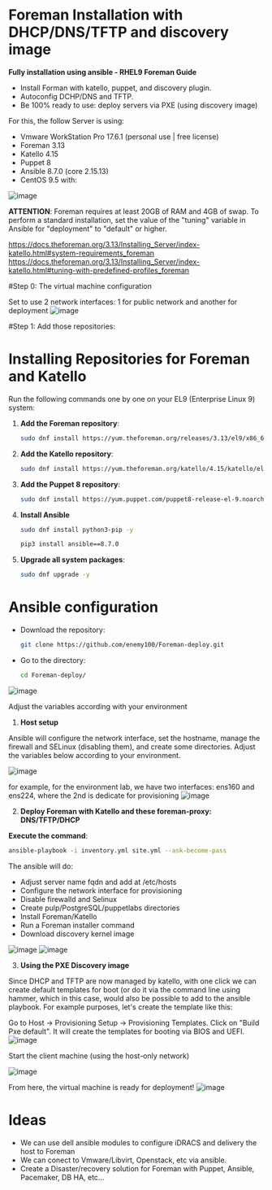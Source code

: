 # Foreman Installation with DHCP/DNS/TFTP and discovery image
**Fully installation using ansible - RHEL9 Foreman Guide**
- Install Forman with katello, puppet, and discovery plugin.
- Autoconfig DCHP/DNS and TFTP.
- Be 100% ready to use: deploy servers via PXE (using discovery image)

For this, the follow Server is using:

  -  Vmware WorkStation Pro 17.6.1 (personal use | free license)
  -  Foreman 3.13
  -  Katello 4.15
  -  Puppet 8
  -  Ansible 8.7.0 (core 2.15.13)
  -  CentOS 9.5 with:

![image](https://github.com/user-attachments/assets/88b79f6d-0263-4988-ba0a-3ead9b71eb90)

**ATTENTION**:
Foreman requires at least 20GB of RAM and 4GB of swap. To perform a standard installation, set the value of the "tuning" variable in Ansible for "deployment" to "default" or higher.

https://docs.theforeman.org/3.13/Installing_Server/index-katello.html#system-requirements_foreman
https://docs.theforeman.org/3.13/Installing_Server/index-katello.html#tuning-with-predefined-profiles_foreman

#Step 0: The virtual machine configuration

Set to use 2 network interfaces: 1 for public network and another for deployment 
![image](https://github.com/user-attachments/assets/6830e949-c907-444d-8ef5-e6590847b526)



#Step 1: Add those repositories:

# Installing Repositories for Foreman and Katello

Run the following commands one by one on your EL9 (Enterprise Linux 9) system:

1. **Add the Foreman repository**:
   ```bash
   sudo dnf install https://yum.theforeman.org/releases/3.13/el9/x86_64/foreman-release.rpm -y
2. **Add the Katello repository**:
   ```bash
   sudo dnf install https://yum.theforeman.org/katello/4.15/katello/el9/x86_64/katello-repos-latest.rpm -y
3. **Add the Puppet 8 repository**:
   ```bash
   sudo dnf install https://yum.puppet.com/puppet8-release-el-9.noarch.rpm -y
4. **Install Ansible**
   ```bash
   sudo dnf install python3-pip -y
   
   pip3 install ansible==8.7.0
4. **Upgrade all system packages**:
   ```bash
   sudo dnf upgrade -y

# Ansible configuration

  - Download the repository:
    ```bash
    git clone https://github.com/enemy100/Foreman-deploy.git
  - Go to the directory:
    ```bash
    cd Foreman-deploy/
![image](https://github.com/user-attachments/assets/7212c127-1f19-48fe-8c06-f972d278c0e2)


Adjust the variables according with your environment

1. **Host setup**

  Ansible will configure the network interface, set the hostname, manage the firewall and SELinux (disabling them), and create some directories.
  Adjust the variables below according to your environment.

![image](https://github.com/user-attachments/assets/1625124c-17ca-4106-a083-316953e88f78)


for example, for the environment lab, we have two interfaces: ens160 and ens224, where the 2nd is dedicate for provisioning
![image](https://github.com/user-attachments/assets/e2476c48-e772-4438-8a86-630db4c4c926)


2. **Deploy Foreman with Katello and these foreman-proxy: DNS/TFTP/DHCP**
  
  **Execute the command**:
  ```bash
  ansible-playbook -i inventory.yml site.yml --ask-become-pass
  ```
The ansible will do:

  - Adjust server name fqdn and add at /etc/hosts
  - Configure the network interface for provisioning
  - Disable firewalld and Selinux
  - Create pulp/PostgreSQL/puppetlabs directories
  - Install Foreman/Katello
  - Run a Foreman installer command
  - Download discovery kernel image


   ![image](https://github.com/user-attachments/assets/1db3fa2b-7550-4854-93b3-fb24c2a2be63)
![image](https://github.com/user-attachments/assets/8b7bd19d-11ee-4e7b-aee1-b7c068b4fe02)

3. **Using the PXE Discovery image**

Since DHCP and TFTP are now managed by katello, with one click we can create default templates for boot (or do it via the command line using hammer, which in this case, would also be possible to add to the ansible playbook. For example purposes, let's create the template like this:

Go to Host -> Provisioning Setup -> Provisioning Templates.
Click on "Build Pxe default". It will create the templates for booting via BIOS and UEFI.
![image](https://github.com/user-attachments/assets/6367b2f6-6144-4758-aae6-4a6888a1b2a8)

Start the client machine (using the host-only network)

![image](https://github.com/user-attachments/assets/a7608e44-0c96-4e09-a361-c79c2179a30f)

From here, the virtual machine is ready for deployment!
![image](https://github.com/user-attachments/assets/4e904b88-b039-44fa-9f6f-9f7663f684bb)


# Ideas
- We can use dell ansible modules to configure iDRACS and delivery the host to Foreman
- We can conect to Vmware/Libvirt, Openstack, etc via ansible.
- Create a Disaster/recovery solution for Foreman with Puppet, Ansible, Pacemaker, DB HA, etc...












